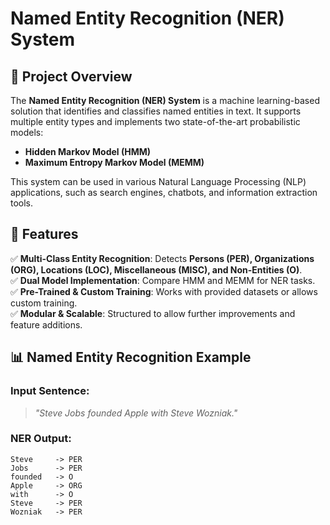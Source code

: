 # Named Entity Recognition (NER) System

## 🚀 Project Overview  
The **Named Entity Recognition (NER) System** is a machine learning-based solution that identifies and classifies named entities in text. It supports multiple entity types and implements two state-of-the-art probabilistic models:  

- **Hidden Markov Model (HMM)**  
- **Maximum Entropy Markov Model (MEMM)**  

This system can be used in various Natural Language Processing (NLP) applications, such as search engines, chatbots, and information extraction tools.

## 📌 Features  
✅ **Multi-Class Entity Recognition**: Detects **Persons (PER), Organizations (ORG), Locations (LOC), Miscellaneous (MISC), and Non-Entities (O)**.  
✅ **Dual Model Implementation**: Compare HMM and MEMM for NER tasks.  
✅ **Pre-Trained & Custom Training**: Works with provided datasets or allows custom training.  
✅ **Modular & Scalable**: Structured to allow further improvements and feature additions.  

## 📊 Named Entity Recognition Example  
### **Input Sentence:**  
> *"Steve Jobs founded Apple with Steve Wozniak."*  

### **NER Output:**  
```plaintext
Steve     -> PER  
Jobs      -> PER  
founded   -> O  
Apple     -> ORG  
with      -> O  
Steve     -> PER  
Wozniak   -> PER  
```
